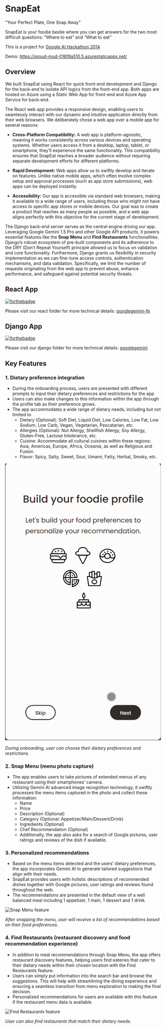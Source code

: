 # SnapEat

"Your Perfect Plate, One Snap Away"

SnapEat is your foodie bestie where you can get answers for the two most difficult questions: “Where to eat” and “What to eat”

This is a project for [Google AI Hackathon 2014](https://devpost.com/software/hello-mqav0p)

Demo: https://proud-mud-016f9a510.5.azurestaticapps.net/

## Overview

We built SnapEat using React for quick front-end development and Django for the back-end to isolate API logics from the front-end app. Both apps are hosted on Azure using a Static Web App for front-end and Azure App Service for back-end.

The React web app provides a responsive design, enabling users to seamlessly interact with our dynamic and intuitive application directly from their web browsers. We deliberately chose a web app over a mobile app for several reasons:

- **Cross-Platform Compatibility:** A web app is platform-agnostic, meaning it works consistently across various devices and operating systems. Whether users access it from a desktop, laptop, tablet, or smartphone, they’ll experience the same functionality. This compatibility ensures that SnapEat reaches a broader audience without requiring separate development efforts for different platforms.

- **Rapid Development:** Web apps allow us to swiftly develop and iterate on features. Unlike native mobile apps, which often involve complex setup and approval processes (such as app store submissions), web apps can be deployed instantly.

- **Accessibility:** Our app is accessible via standard web browsers, making it available to a wide range of users, including those who might not have access to specific app stores or mobile devices. Our goal was to create a product that reaches as many people as possible, and a web app aligns perfectly with this objective for the current stage of development.

The Django back-end server serves as the central engine driving our app. Leveraging Google Gemini 1.5 Pro and other Google API products, it powers essential features like the **Snap Menu** and **Find Restaurants** functionalities. Django’s robust ecosystem of pre-built components and its adherence to the DRY (Don’t Repeat Yourself) principle allowed us to focus on validation and core functionality. Furthermore, Django grants us flexibility in security implementation as we can fine-tune access controls, authentication mechanisms, and data validation. Specifically, we limit the number of requests originating from the web app to prevent abuse, enhance performance, and safeguard against potential security threats.

## React App

[![forthebadge](http://forthebadge.com/images/badges/made-with-react.svg)](http://forthebadge.com)

Please visit our react folder for more technical details: [googlegemini-fe](https://github.com/minhkhang1795/GoogleGemini/tree/main/src/webapp/googlegemini-fe)

## Django App

[![forthebadge](https://forthebadge.com/images/badges/python-3.12.svg)](https://forthebadge.com)

Please visit our django folder for more technical details: [googlegemini](https://github.com/minhkhang1795/GoogleGemini/tree/main/src/webapp/googlegemini)

## Key Features

### 1. Dietary preference integration

- During the onboarding process, users are presented with different prompts to input their dietary preferences and restrictions for the app
- Users can also make changes to this information within the app through the profile tab as their preference grows.
- The app accommodates a wide range of dietary needs, including but not limited to 
    - Dietary (Optional): Soft Diet, Liquid Diet, Low Calories, Low Fat, Low Sodium, Low Carb, Vegan, Vegetarian, Pescatarian, etc.
    - Allergies (Optional): Nut Allergy, Shellfish Allergy, Soy Allergy, Gluten-Free, Lactose Intolerance, etc.
    - Cuisine: Accommodate all cultural cuisines within these regions: Asia, Americas, Europe, Africa, Oceania, as well as Religious and Fusion.
    - Flavor: Spicy, Salty, Sweet, Sour, Umami, Fatty, Herbal, Smoky, etc.

![Provide dietary preference](https://raw.githubusercontent.com/minhkhang1795/GoogleGemini/main/.github/images/onboarding.gif)

*During onboarding, user can choose their dietary preferences and restrictions.*


### 2. Snap Menu (menu photo capture)

- The app enables users to take pictures of extended menus of any restaurant using their smartphones’ camera.
- Utilizing Gemini AI advanced image recognition technology, it swiftly processes the menu items captured in the photo and collect these information: 
    - Name
    - Price
    - Description (Optional)
    - Category (Optional: Appetizer/Main/Dessert/Drink)
    - Ingredients (Optional)
    - Chef Recommendation (Optional)
    - Additionally, the app also asks for a search of Google pictures, user ratings and reviews of the dish if available.

### 3. Personalized recommendations

- Based on the menu items detected and the users’ dietary preferences, the app incorporates Gemini AI to generate tailored suggestions that align with their needs.
- SnapEat provides users with holistic descriptions of recommended dishes together with Google pictures, user ratings and reviews found throughout the web. 
- The recommendations are presented in the default view of a well balanced meal including 1 appetizer, 1 main, 1 dessert and 1 drink.

![Snap Menu feature](https://raw.githubusercontent.com/minhkhang1795/GoogleGemini/main/.github/images/snapmenu.gif)

*After snapping the menu, user will receive a list of recommendations based on their food preferences.*


### 4. Find Restaurants (restaurant discovery and food recommendation experience)

- In addition to meal recommendations through Snap Menu, the app offers restaurant discovery features, helping users find eateries that cater to their dietary needs within their chosen location with the Find Restaurants feature.
- Users can simply put information into the search bar and browse the suggestions. This will help with streamlining the dining experience and ensuring a seamless transition from menu exploration to making the final decision.
- Personalized recommendations for users are available with this feature if the restaurant menu data is available.

![Find Restaurants feature](https://raw.githubusercontent.com/minhkhang1795/GoogleGemini/main/.github/images/browse.gif)

*User can also find restaurants that match their dietary needs.*

